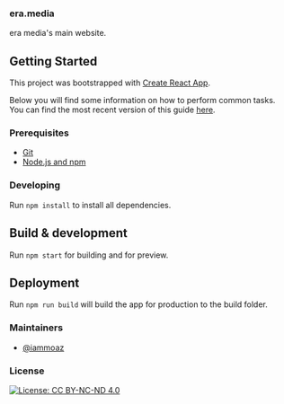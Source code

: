 ### era.media
era media's main website.

## Getting Started
This project was bootstrapped with [Create React App](https://github.com/facebookincubator/create-react-app).

Below you will find some information on how to perform common tasks.<br>
You can find the most recent version of this guide [here](https://github.com/facebookincubator/create-react-app/blob/master/packages/react-scripts/template/README.md).

### Prerequisites

- [Git](https://git-scm.com/)
- [Node.js and npm](nodejs.org)

### Developing

Run `npm install` to install all dependencies.

## Build & development

Run `npm start` for building and for preview.

## Deployment

Run `npm run build` will build the app for production to the build folder.

### Maintainers
* [@iammoaz](https://github.com/iammoaz)

### License
[![License: CC BY-NC-ND 4.0](https://licensebuttons.net/l/by-nc-nd/4.0/80x15.png)](https://creativecommons.org/licenses/by-nc-nd/4.0/)
